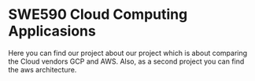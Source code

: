 # SWE590 Cloud Computing Applicasions
Here you can find our project about our project which is about comparing the Cloud vendors GCP and AWS. Also, as a second project you can find the aws architecture.
